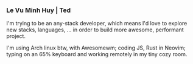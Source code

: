 ### Le Vu Minh Huy | Ted

I'm trying to be an any-stack developer, which means I'd love to explore new stacks, languages, ... in order to build more awesome, performant project.

I'm using Arch linux btw, with Awesomewm; coding JS, Rust in Neovim; typing on an 65% keyboard and working remotely in my tiny cozy room.
